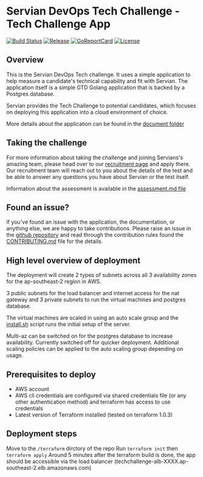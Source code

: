 # Servian DevOps Tech Challenge - Tech Challenge App

[![Build Status][circleci-badge]][circleci]
[![Release][release-badge]][release]
[![GoReportCard][report-badge]][report]
[![License][license-badge]][license]

[circleci-badge]: https://circleci.com/gh/servian/TechChallengeApp.svg?style=shield&circle-token=8dfd03c6c2a5dc5555e2f1a84c36e33bc58ad0aa
[circleci]: https://circleci.com/gh/servian/TechChallengeApp
[release-badge]: http://img.shields.io/github/release/servian/TechChallengeApp/all.svg?style=flat
[release]:https://github.com/Servian/TechChallengeApp/releases
[report-badge]: https://goreportcard.com/badge/github.com/Servian/TechChallengeApp
[report]: https://goreportcard.com/report/github.com/Servian/TechChallengeApp
[license-badge]: https://img.shields.io/github/license/Servian/TechChallengeApp.svg?style=flat
[license]: https://github.com/Servian/TechChallengeApp/license

## Overview

This is the Servian DevOps Tech challenge. It uses a simple application to help measure a candidate's technical capability and fit with Servian. The application itself is a simple GTD Golang application that is backed by a Postgres database.

Servian provides the Tech Challenge to potential candidates, which focuses on deploying this application into a cloud environment of choice.

More details about the application can be found in the [document folder](doc/readme.md)

## Taking the challenge

For more information about taking the challenge and joining Servians's amazing team, please head over to our [recruitment page](https://www.servian.com/careers/) and apply there. Our recruitment team will reach out to you about the details of the test and be able to answer any questions you have about Servian or the test itself.

Information about the assessment is available in the [assessment.md file](ASSESSMENT.md)

## Found an issue?

If you've found an issue with the application, the documentation, or anything else, we are happy to take contributions. Please raise an issue in the [github repository](https://github.com/Servian/TechChallengeApp/issues) and read through the contribution rules found the [CONTRIBUTING.md](CONTRIBUTING.md) file for the details.

## High level overview of deployment

The deployment will create 2 types of subnets across all 3 availability zones for the ap-southeast-2 region in AWS. 

3 public subnets for the load balancer and internet access for the nat gateway and 3 private subnets to run the virtual machines and postgres database.

The virtual machines are scaled in using an auto scale group and the [install.sh](terraform/install.sh) script runs the initial setup of the server.

Multi-az can be switched on for the postgres database to increase availability. Currently switched off for quicker deployment.
Additional scaling policies can be applied to the auto scaling group depending on usage.

## Prerequisites to deploy

- AWS account
- AWS cli credentials are configured via shared credentials file (or any other authentication method) and terraform has access to use credentials
- Latest version of Terraform installed (tested on terraform 1.0.3)

## Deployment steps

Move to the `/terraform` dirctory of the repo
Run `terraform init` then `terraform apply`
Around 5 minutes after the terraform build is done, the app should be accessible via the load balancer (techchallenge-alb-XXXX.ap-southeast-2.elb.amazonaws.com)